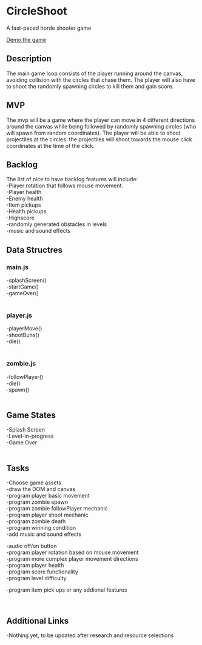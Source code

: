 # CircleShoot
A fast-paced horde shooter game 


<a href="https://adelalkhesh.github.io/CircleShoot/"> Demo the game</a>


<h2> Description </h2> 
The main game loop consists of the player running around the canvas, avoiding collision with the circles that chase them. The player will also have to shoot the randomly spawning circles to kill them and gain score. 

<h2>MVP</h2> 
The mvp will be a game where the player can move in 4 different directions around the canvas while being followed by randomly spawning circles (who will spawn from random coordinates). The player will be able to shoot projectiles at the circles. the projectiles will shoot towards the mouse click coordinates at the time of the click. 

<h2>Backlog</h2> 
The list of nice to have backlog features will include:<br> 
-Player rotation that follows mouse movement.<br> 
-Player health<br>
-Enemy health<br>
-Item pickups<br> 
-Health pickups<br> 
-Highscore<br> 
-randomly generated obstacles in levels<br> 
-music and sound effects<br> 


<h2>Data Structres</h2> 

<h3>main.js</h3> 
-splashScreen()<br>
-startGame()<br>
-gameOver()<br>

<br>
<h3>player.js</h3>
-playerMove()<br>
-shootBuns()<br>
-die()<br>


<br>
<h3>zombie.js</h3>
-followPlayer()<br>
-die()<br>
-spawn()<br>


<br> 
<h2>Game States</h2>
-Splash Screen<br> 
-Level-in-progress<br> 
-Game Over<br> 

<br> 

<h2>Tasks</h2>
-Choose game assets<br> 
-draw the DOM and canvas<br> 
-program player basic movement<br> 
-program zombie spawn<br>
-program zombie followPlayer mechanic<br> 
-program player shoot mechanic<br> 
-program zombie death<br>
-program winning condition<br>
-add music and sound effects<br> 

-audio off/on button <br>
-program player rotation based on mouse movement<br>
-program more complex player movement directions<br> 
-program player health<br> 
-program score functionality<br> 
-program level difficulty<br>

-program item pick ups or any addional features<br> 

<br>
<h2>Additional Links</h2>
-Nothing yet, to be updated after research and resource selections <br>












